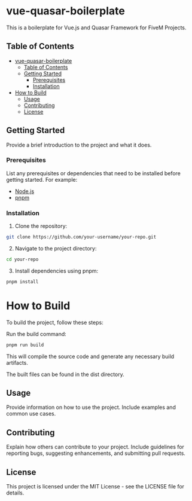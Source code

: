 # vue-quasar-boilerplate

This is a boilerplate for Vue.js and Quasar Framework for FiveM Projects.

## Table of Contents

- [vue-quasar-boilerplate](#vue-quasar-boilerplate)
  - [Table of Contents](#table-of-contents)
  - [Getting Started](#getting-started)
    - [Prerequisites](#prerequisites)
    - [Installation](#installation)
- [How to Build](#how-to-build)
  - [Usage](#usage)
  - [Contributing](#contributing)
  - [License](#license)

## Getting Started

Provide a brief introduction to the project and what it does.

### Prerequisites

List any prerequisites or dependencies that need to be installed before getting started. For example:

- [Node.js](https://nodejs.org/)
- [pnpm](https://pnpm.js.org/)

### Installation

1. Clone the repository:

```bash
git clone https://github.com/your-username/your-repo.git
```

2. Navigate to the project directory:

```bash
cd your-repo
```

3. Install dependencies using pnpm:

```bash
pnpm install
```

# How to Build
To build the project, follow these steps:

Run the build command:

```bash
pnpm run build
```
This will compile the source code and generate any necessary build artifacts.

The built files can be found in the dist directory.

## Usage
Provide information on how to use the project. Include examples and common use cases.

## Contributing
Explain how others can contribute to your project. Include guidelines for reporting bugs, suggesting enhancements, and submitting pull requests.

## License
This project is licensed under the MIT License - see the LICENSE file for details.